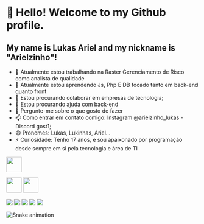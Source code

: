 # 👋 Hello! Welcome to my Github profile.
## My name is Lukas Ariel and my nickname is "Arielzinho"!

- 🔭 Atualmente estou trabalhando na Raster Gerenciamento de Risco como analista de qualidade
- 🌱 Atualmente estou aprendendo Js, Php E DB focado tanto em back-end quanto front
- 👯 Estou procurando colaborar em empresas de tecnologia;
- 🤔 Estou procurando ajuda com back-end
- 💬 Pergunte-me sobre o que gosto de fazer
- 📫 Como entrar em contato comigo: Instagram @arielzinho_lukas -  Discord gost1;
- 😄 Pronomes: Lukas, Lukinhas, Ariel...
- ⚡ Curiosidade: Tenho 17 anos, e sou apaixonado por programação desde sempre em si pela tecnologia e área de TI


<img src="https://cdn.jsdelivr.net/gh/devicons/devicon/icons/git/git-original.svg" width="40" height="40"/>

<img src="https://cdn.jsdelivr.net/gh/devicons/devicon/icons/java/java-original.svg" width="40" height="40"/> <img src="https://cdn.jsdelivr.net/gh/devicons/devicon/icons/linux/linux-original.svg" width="40" height="40"/>

<div>
<a href="https://www.youtube.com/seu-canal-youtube-aqui" target="_blank"><img src="https://img.shields.io/badge/YouTube-FF0000?style=for-the-badge&logo=youtube&logoColor=white" target="_blank"></a>
<a href="https://instagram.com/seu-usuário-instagram-aqui" target="_blank"><img src="https://img.shields.io/badge/-Instagram-%23E4405F?style=for-the-badge&logo=instagram&logoColor=white" target="_blank"></a>
<a href="https://www.twitch.tv/seu-usuário-aqui" target="_blank"><img src="https://img.shields.io/badge/Twitch-9146FF?style=for-the-badge&logo=twitch&logoColor=white" target="_blank"></a>
<a href = "mailto:contato@seu-usuário-aqui"><img src="https://img.shields.io/badge/Gmail-D14836?style=for-the-badge&logo=gmail&logoColor=white" target="_blank"></a>
<a href="https://www.linkedin.com/in/seu-usuário-linkedln-aqui" target="_blank"><img src="https://img.shields.io/badge/-LinkedIn-%230077B5?style=for-the-badge&logo=linkedin&logoColor=white" target="_blank"></a>   
</div>




![Snake animation](https://github.com/seu-usuário-aqui/seu-usuário-aqui/blob/output/github-contribution-grid-snake.svg)
